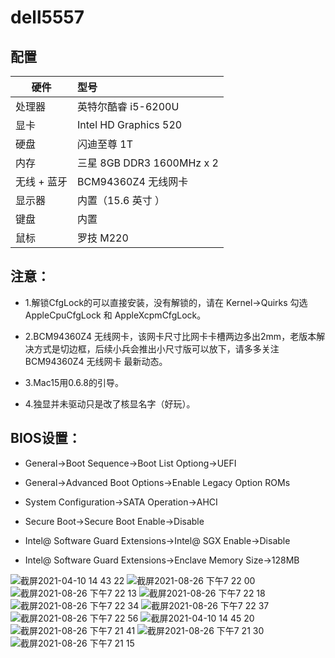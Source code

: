 # dell5557 

## 配置

硬件  | 型号
---  | :--
处理器 | 英特尔酷睿 i5-6200U
显卡 |Intel HD Graphics 520
硬盘  |	 闪迪至尊 1T 
内存  |	三星 8GB DDR3 1600MHz x 2
无线 + 蓝牙 | BCM94360Z4 无线网卡
显示器 | 内置（15.6 英寸 ）
键盘  |	内置
鼠标  |	罗技 M220

## 注意：

* 1.解锁CfgLock的可以直接安装，没有解锁的，请在 Kernel->Quirks 勾选 AppleCpuCfgLock 和 AppleXcpmCfgLock。

* 2.BCM94360Z4 无线网卡，该网卡尺寸比网卡卡槽两边多出2mm，老版本解决方式是切边框，后续小兵会推出小尺寸版可以放下，请多多关注 BCM94360Z4 无线网卡 最新动态。

* 3.Mac15用0.6.8的引导。 

* 4.独显并未驱动只是改了核显名字（好玩）。 

## BIOS设置：

* General->Boot Sequence->Boot List Optiong->UEFI
  
* General->Advanced Boot Options->Enable Legacy Option ROMs

* System Configuration->SATA Operation->AHCI

* Secure Boot->Secure Boot Enable->Disable

* Intel@ Software Guard Extensions->Intel@ SGX Enable->Disable

* Intel@ Software Guard Extensions->Enclave Memory Size->128MB



![截屏2021-04-10 14 43 22](https://user-images.githubusercontent.com/45564110/114261205-f0311b80-9a0b-11eb-8369-cd277fa743c9.png)
![截屏2021-08-26 下午7 22 00](https://user-images.githubusercontent.com/45564110/130954912-6635894e-9685-4cdd-8ea4-91d8d226ab9e.png)
![截屏2021-08-26 下午7 22 13](https://user-images.githubusercontent.com/45564110/130954947-7835b3c7-6f73-440c-8344-0b921ec68e06.png)
![截屏2021-08-26 下午7 22 18](https://user-images.githubusercontent.com/45564110/130954965-6035128a-f9e4-404f-951e-9f3bc29eec73.png)
![截屏2021-08-26 下午7 22 34](https://user-images.githubusercontent.com/45564110/130954980-ba331ca5-69c4-4422-876e-cfb9de30016a.png)
![截屏2021-08-26 下午7 22 37](https://user-images.githubusercontent.com/45564110/130954989-7e143ed8-f63f-4ae9-864a-5dafde29b599.png)
![截屏2021-08-26 下午7 22 56](https://user-images.githubusercontent.com/45564110/130954994-8b522dd5-48a8-403b-b225-94091690e503.png)
![截屏2021-04-10 14 45 20](https://user-images.githubusercontent.com/45564110/114261244-1b1b6f80-9a0c-11eb-9d0d-ad7ed3a6901f.png)
![截屏2021-08-26 下午7 21 41](https://user-images.githubusercontent.com/45564110/130955060-27574818-0768-468c-ac15-35d35ccd4364.png)
![截屏2021-08-26 下午7 21 30](https://user-images.githubusercontent.com/45564110/130955076-7c64dd02-2a82-4ed4-9c3a-18316590388d.png)
![截屏2021-08-26 下午7 21 15](https://user-images.githubusercontent.com/45564110/130955087-1ac091be-cf20-4e1d-b75f-50fda5a26b1f.png)

